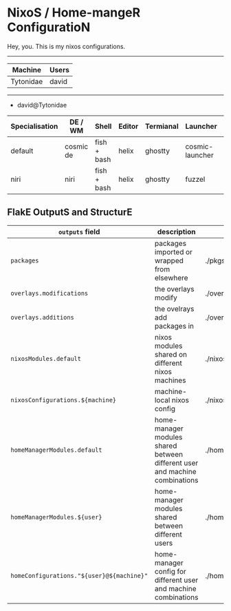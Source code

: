 # NixoS / Home-mangeR ConfiguratioN

Hey, you. This is my nixos configurations.

---

| Machine   | Users |
| --------- | ----- |
| Tytonidae | david |

---

- david@Tytonidae

| Specialisation | DE / WM   | Shell       | Editor | Termianal | Launcher        | Browser | DM             |
| -------------- | --------- | ----------- | ------ | --------- | --------------- | ------- | -------------- |
| default        | cosmic de | fish + bash | helix  | ghostty   | cosmic-launcher | firefox | cosmic-greeter |
| niri           | niri      | fish + bash | helix  | ghostty   | fuzzel          | firefox | gdm            |

## FlakE OutputS and StructurE

| `outputs` field                           | description                                                                 | source                                   |
| ----------------------------------------- | --------------------------------------------------------------------------- | ---------------------------------------- |
| `packages`                                | packages imported or wrapped from elsewhere                                 | ./pkgs                                   |
| `overlays.modifications`                  | the overlays modify <nixpkgs>                                               | ./overlays/modifications                 |
| `overlays.additions`                      | the ovelrays add packages in <nixpkgs>                                      | ./overlays/additions                     |
| `nixosModules.default`                    | nixos modules shared on different nixos machines                            | ./nixos/modules                          |
| `nixosConfigurations.${machine}`          | machine-local nixos config                                                  | ./nixos/configurations/${machine}        |
| `homeManagerModules.default`              | home-manager modules shared between different user and machine combinations | ./home/modules                           |
| `homeManagerModules.${user}`              | home-manager modules shared between different users                         | ./home/${user}/modules                   |
| `homeConfigurations."${user}@${machine}"` | home-manager config for different user and machine combinations             | ./home/${user}/configurations/${machine} |
